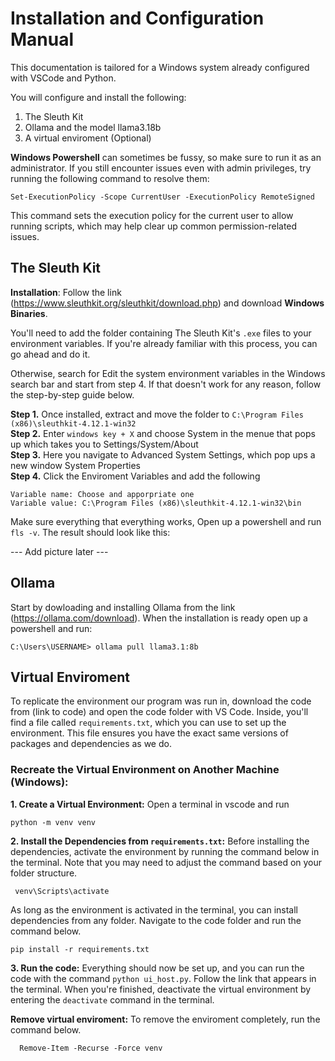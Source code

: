 # Installation and Configuration Manual

This documentation is tailored for a Windows system already configured with VSCode and Python.

You will configure and install the following:
1. The Sleuth Kit
2. Ollama and the model llama3.18b
3. A virtual enviroment (Optional)

**Windows Powershell** can sometimes be fussy, so make sure to run it as an administrator. If you still encounter issues even with admin privileges, try running the following command to resolve them:
```
Set-ExecutionPolicy -Scope CurrentUser -ExecutionPolicy RemoteSigned
```
This command sets the execution policy for the current user to allow running scripts, which may help clear up common permission-related issues.

## The Sleuth Kit
**Installation**: Follow the link (https://www.sleuthkit.org/sleuthkit/download.php) and download **Windows Binaries**.

You'll need to add the folder containing The Sleuth Kit's `.exe` files to your environment variables. If you're already familiar with this process, you can go ahead and do it.

Otherwise, search for Edit the system environment variables in the Windows search bar and start from step 4. If that doesn't work for any reason, follow the step-by-step guide below.

**Step 1.** Once installed, extract and move the folder to `C:\Program Files (x86)\sleuthkit-4.12.1-win32` \
**Step 2.** Enter `windows key + X` and choose System in the menue that pops up which takes you to Settings/System/About \
**Step 3.** Here you navigate to Advanced System Settings, which pop ups a new window System Properties \
**Step 4.** Click the Enviroment Variables and add the following 
```
Variable name: Choose and apporpriate one 
Variable value: C:\Program Files (x86)\sleuthkit-4.12.1-win32\bin
```
Make sure everything that everything works, Open up a powershell and run `fls -v`. The result should look like this: 

--- Add picture later ---

## Ollama 
Start by dowloading and installing Ollama from the link (https://ollama.com/download). 
When the installation is ready open up a powershell and run:
```
C:\Users\USERNAME> ollama pull llama3.1:8b 
```

## Virtual Enviroment 
To replicate the environment our program was run in, download the code from (link to code) and open the code folder with VS Code. Inside, you'll find a file called `requirements.txt`, which you can use to set up the environment. This file ensures you have the exact same versions of packages and dependencies as we do.

### Recreate the Virtual Environment on Another Machine (Windows):
**1. Create a Virtual Environment:**
  Open a terminal in vscode and run
  ```
  python -m venv venv
  ``` 

**2. Install the Dependencies from `requirements.txt`:**
Before installing the dependencies, activate the environment by running the command below in the terminal. Note that you may need to adjust the command based on your folder structure.
  ```
   venv\Scripts\activate
  ```
As long as the environment is activated in the terminal, you can install dependencies from any folder. Navigate to the code folder and run the command below.
  ```
  pip install -r requirements.txt
  ```
**3. Run the code:** Everything should now be set up, and you can run the code with the command `python ui_host.py`. Follow the link that appears in the terminal. When you're finished, deactivate the virtual environment by entering the `deactivate` command in the terminal.

**Remove virtual enviroment:**
 To remove the enviroment completely, run the command below.
  ```
    Remove-Item -Recurse -Force venv
  ```
